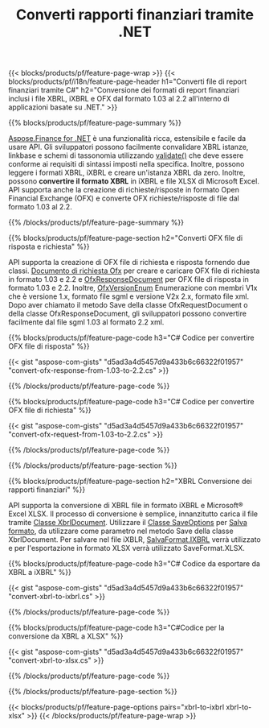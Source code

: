 ﻿---
title: Converti rapporti finanziari tramite .NET
url: /it/net/conversion/
description:  C# codice per convertire i rapporti finanziari nei formati di file XBRL, iXBRL(inline xbrl) e OFX tramite la libreria .NET.
---
{{< blocks/products/pf/feature-page-wrap >}}
{{< blocks/products/pf/i18n/feature-page-header h1="Converti file di report finanziari tramite C#" h2="Conversione dei formati di report finanziari inclusi i file XBRL, iXBRL e OFX dal formato 1.03 al 2.2 all\'interno di applicazioni basate su .NET." >}}

{{% blocks/products/pf/feature-page-summary %}}

[Aspose.Finance for .NET](https://products.aspose.com/finance/net/) è una funzionalità ricca, estensibile e facile da usare API. Gli sviluppatori possono facilmente convalidare XBRL istanze, linkbase e schemi di tassonomia utilizzando [validate()](https://apireference.aspose.com/finance/net/aspose.finance.xbrl/xbrlinstance/methods/validate) che deve essere conforme ai requisiti di sintassi imposti nella specifica. Inoltre, possono leggere i formati XBRL, iXBRL e creare un'istanza XBRL da zero. Inoltre, possono **convertire il formato XBRL** in iXBRL e file XLSX di Microsoft Excel. API supporta anche la creazione di richieste/risposte in formato Open Financial Exchange (OFX) e converte OFX richieste/risposte di file dal formato 1.03 al 2.2.

{{% /blocks/products/pf/feature-page-summary %}}

{{% blocks/products/pf/feature-page-section h2="Converti OFX file di risposta e richiesta" %}}

API supporta la creazione di OFX file di richiesta e risposta fornendo due classi. [Documento di richiesta Ofx](https://apireference.aspose.com/finance/net/aspose.finance.ofx/ofxrequestdocument) per creare e caricare OFX file di richiesta in formato 1.03 e 2.2 e [OfxResponseDocument](https://apireference.aspose.com/finance/net/aspose.finance.ofx/ofxresponsedocument) per OFX file di risposta in formato 1.03 e 2.2. Inoltre, [OfxVersionEnum](https://apireference.aspose.com/finance/net/aspose.finance.ofx/ofxversionenum) Enumerazione con membri V1x che è versione 1.x, formato file sgml e versione V2x 2.x, formato file xml. Dopo aver chiamato il metodo Save della classe OfxRequestDocument o della classe OfxResponseDocument, gli sviluppatori possono convertire facilmente dal file sgml 1.03 al formato 2.2 xml.


{{% blocks/products/pf/feature-page-code h3="C# Codice per convertire OFX file di risposta" %}}

{{< gist "aspose-com-gists" "d5ad3a4d5457d9a433b6c66322f01957" "convert-ofx-response-from-1.03-to-2.2.cs" >}} 

{{% /blocks/products/pf/feature-page-code %}}

{{% blocks/products/pf/feature-page-code h3="C# Codice per convertire OFX file di richiesta" %}}

{{< gist "aspose-com-gists" "d5ad3a4d5457d9a433b6c66322f01957" "convert-ofx-request-from-1.03-to-2.2.cs" >}} 

{{% /blocks/products/pf/feature-page-code %}}

{{% /blocks/products/pf/feature-page-section %}}

{{% blocks/products/pf/feature-page-section h2="XBRL Conversione dei rapporti finanziari" %}}

API supporta la conversione di XBRL file in formato iXBRL e Microsoft® Excel XLSX. Il processo di conversione è semplice, innanzitutto carica il file tramite [Classe XbrlDocument](https://apireference.aspose.com/finance/net/aspose.finance.xbrl/xbrldocument). Utilizzare il [Classe SaveOptions](https://apireference.aspose.com/finance/net/aspose.finance.xbrl/saveoptions) per [Salva formato](https://apireference.aspose.com/finance/net/aspose.finance.xbrl/saveoptions/properties/saveformat), da utilizzare come parametro nel metodo Save della classe XbrlDocument. Per salvare nel file iXBLR, [SalvaFormat.IXBRL](https://apireference.aspose.com/finance/net/aspose.finance.xbrl/saveformat) verrà utilizzato e per l'esportazione in formato XLSX verrà utilizzato SaveFormat.XLSX.

{{% blocks/products/pf/feature-page-code h3="C# Codice da esportare da XBRL a iXBRL" %}}

{{< gist "aspose-com-gists" "d5ad3a4d5457d9a433b6c66322f01957" "convert-xbrl-to-ixbrl.cs" >}} 

{{% /blocks/products/pf/feature-page-code %}}

{{% blocks/products/pf/feature-page-code h3="C#Codice per la conversione da XBRL a XLSX" %}}

{{< gist "aspose-com-gists" "d5ad3a4d5457d9a433b6c66322f01957" "convert-xbrl-to-xlsx.cs" >}} 

{{% /blocks/products/pf/feature-page-code %}}

{{% /blocks/products/pf/feature-page-section %}}

{{< blocks/products/pf/feature-page-options pairs="xbrl-to-ixbrl xbrl-to-xlsx" >}}
{{< /blocks/products/pf/feature-page-wrap >}}